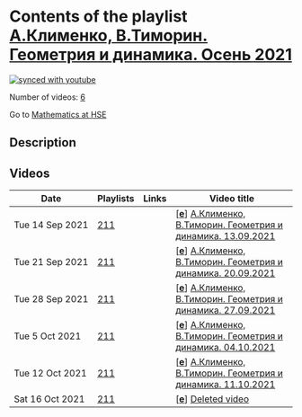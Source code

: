 # Contents of the playlist [А.Клименко, В.Тиморин. Геометрия и динамика. Осень 2021](https://www.youtube.com/playlist?list=PLq3E5oubNNoDUEhSn6ruzvKmSNeRBtR_j)

[![synced with youtube](https://img.shields.io/github/last-commit/mathphysschool/mathphysschool.github.io/autoupdate1?label=synced%20with%20youtube)](#)

Number of videos: [6](#videos)

Go to [Mathematics at HSE](../README.md)

## Description



## Videos

|Date|Playlists|Links|Video title|
|---|---|---|---|
| Tue&nbsp;14&nbsp;Sep&nbsp;2021 | [211](../playlists/211 "А.Клименко, В.Тиморин. Геометрия и динамика. Осень 2021") |  | [[**e**](https://studio.youtube.com/video/1qK243sb-KA/edit "Edit")] [А.Клименко, В.Тиморин. Геометрия и динамика. 13.09.2021](https://www.youtube.com/watch?v=1qK243sb-KA&list=PLq3E5oubNNoDUEhSn6ruzvKmSNeRBtR_j) |
| Tue&nbsp;21&nbsp;Sep&nbsp;2021 | [211](../playlists/211 "А.Клименко, В.Тиморин. Геометрия и динамика. Осень 2021") |  | [[**e**](https://studio.youtube.com/video/J18EXlURyHg/edit "Edit")] [А.Клименко, В.Тиморин. Геометрия и динамика. 20.09.2021](https://www.youtube.com/watch?v=J18EXlURyHg&list=PLq3E5oubNNoDUEhSn6ruzvKmSNeRBtR_j) |
| Tue&nbsp;28&nbsp;Sep&nbsp;2021 | [211](../playlists/211 "А.Клименко, В.Тиморин. Геометрия и динамика. Осень 2021") |  | [[**e**](https://studio.youtube.com/video/x3ByG2NuCT4/edit "Edit")] [А.Клименко, В.Тиморин. Геометрия и динамика. 27.09.2021](https://www.youtube.com/watch?v=x3ByG2NuCT4&list=PLq3E5oubNNoDUEhSn6ruzvKmSNeRBtR_j) |
| Tue&nbsp;5&nbsp;Oct&nbsp;2021 | [211](../playlists/211 "А.Клименко, В.Тиморин. Геометрия и динамика. Осень 2021") |  | [[**e**](https://studio.youtube.com/video/AHzkMWQ3wSY/edit "Edit")] [А.Клименко, В.Тиморин. Геометрия и динамика. 04.10.2021](https://www.youtube.com/watch?v=AHzkMWQ3wSY&list=PLq3E5oubNNoDUEhSn6ruzvKmSNeRBtR_j) |
| Tue&nbsp;12&nbsp;Oct&nbsp;2021 | [211](../playlists/211 "А.Клименко, В.Тиморин. Геометрия и динамика. Осень 2021") |  | [[**e**](https://studio.youtube.com/video/7WXiOcxGOH0/edit "Edit")] [А.Клименко, В.Тиморин. Геометрия и динамика. 11.10.2021](https://www.youtube.com/watch?v=7WXiOcxGOH0&list=PLq3E5oubNNoDUEhSn6ruzvKmSNeRBtR_j) |
| Sat&nbsp;16&nbsp;Oct&nbsp;2021 | [211](../playlists/211 "А.Клименко, В.Тиморин. Геометрия и динамика. Осень 2021") |  | [[**e**](https://studio.youtube.com/video/l3Q3ju58xKM/edit "Edit")] [Deleted video](https://www.youtube.com/watch?v=l3Q3ju58xKM&list=PLq3E5oubNNoDUEhSn6ruzvKmSNeRBtR_j "This video is unavailable.") |
